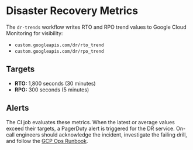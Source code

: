# Disaster Recovery Metrics

The `dr-trends` workflow writes RTO and RPO trend values to Google Cloud Monitoring for visibility:

- `custom.googleapis.com/dr/rto_trend`
- `custom.googleapis.com/dr/rpo_trend`

## Targets
- **RTO:** 1,800 seconds (30 minutes)
- **RPO:** 300 seconds (5 minutes)

## Alerts
The CI job evaluates these metrics. When the latest or average values exceed their targets, a PagerDuty alert is triggered for the DR service. On-call engineers should acknowledge the incident, investigate the failing drill, and follow the [GCP Ops Runbook](../gcp-ops-runbook.md).
